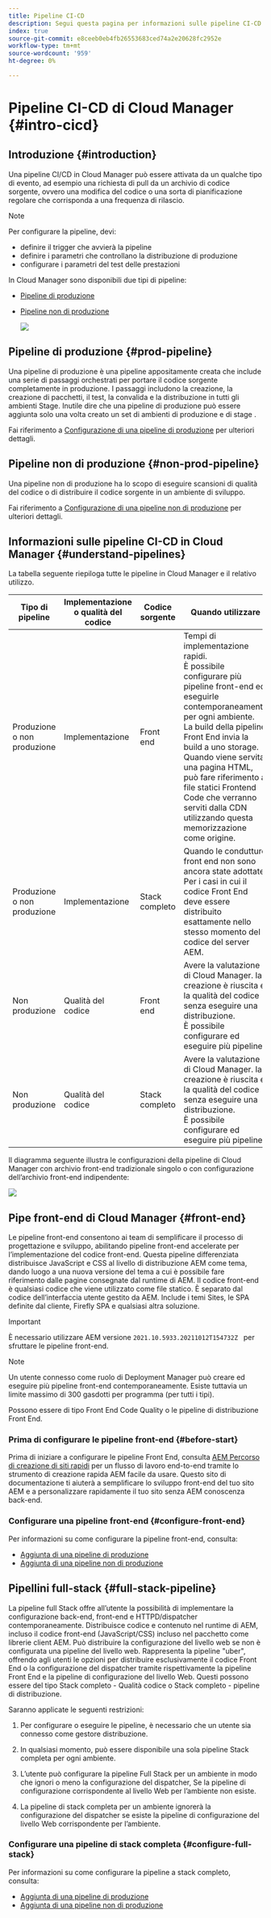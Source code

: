 ```yaml
---
title: Pipeline CI-CD
description: Segui questa pagina per informazioni sulle pipeline CI-CD di Cloud Manager
index: true
source-git-commit: e8ceeb0eb4fb26553683ced74a2e20628fc2952e
workflow-type: tm+mt
source-wordcount: '959'
ht-degree: 0%

---
```



# Pipeline CI-CD di Cloud Manager {#intro-cicd}

## Introduzione {#introduction}

Una pipeline CI/CD in Cloud Manager può essere attivata da un qualche tipo di evento, ad esempio una richiesta di pull da un archivio di codice sorgente, ovvero una modifica del codice o una sorta di pianificazione regolare che corrisponda a una frequenza di rilascio.

>[!NOTE]
>Per configurare la pipeline, devi:
>* definire il trigger che avvierà la pipeline
>* definire i parametri che controllano la distribuzione di produzione
>* configurare i parametri del test delle prestazioni


In Cloud Manager sono disponibili due tipi di pipeline:

* [Pipeline di produzione](#prod-pipeline)
* [Pipeline non di produzione](#non-prod-pipeline)

   ![](/help/implementing/cloud-manager/assets/configure-pipeline/ci-cd-config1.png)


## Pipeline di produzione {#prod-pipeline}

Una pipeline di produzione è una pipeline appositamente creata che include una serie di passaggi orchestrati per portare il codice sorgente completamente in produzione. I passaggi includono la creazione, la creazione di pacchetti, il test, la convalida e la distribuzione in tutti gli ambienti Stage. Inutile dire che una pipeline di produzione può essere aggiunta solo una volta creato un set di ambienti di produzione e di stage .

Fai riferimento a [Configurazione di una pipeline di produzione](/help/implementing/cloud-manager/configuring-pipelines/configuring-production-pipelines.md) per ulteriori dettagli.


## Pipeline non di produzione {#non-prod-pipeline}

Una pipeline non di produzione ha lo scopo di eseguire scansioni di qualità del codice o di distribuire il codice sorgente in un ambiente di sviluppo.

Fai riferimento a [Configurazione di una pipeline non di produzione](/help/implementing/cloud-manager/configuring-pipelines/configuring-non-production-pipelines.md) per ulteriori dettagli.

## Informazioni sulle pipeline CI-CD in Cloud Manager {#understand-pipelines}

La tabella seguente riepiloga tutte le pipeline in Cloud Manager e il relativo utilizzo.

| Tipo di pipeline | Implementazione o qualità del codice | Codice sorgente | Quando utilizzare | Quando o perché dovrei usare? |
|--- |--- |--- |---|---|
| Produzione o non produzione | Implementazione | Front end | Tempi di implementazione rapidi.<br>È possibile configurare più pipeline front-end ed eseguirle contemporaneamente per ogni ambiente.<br>La build della pipeline Front End invia la build a uno storage. Quando viene servita una pagina HTML, può fare riferimento a file statici Frontend Code che verranno serviti dalla CDN utilizzando questa memorizzazione come origine. | Per distribuire esclusivamente codice front-end contenente una o più applicazioni dell’interfaccia utente lato client. Il codice front-end è qualsiasi codice che viene utilizzato come file statico. È separato dal codice dell’interfaccia utente gestito da AEM. Include i temi Sites, le SPA definite dal cliente, Firefly SPA e qualsiasi altra soluzione.<br>Deve essere AEM versione 2021.10.5933.20211012T154732Z<br>È necessario che Sites sia abilitato. |
| Produzione o non produzione | Implementazione | Stack completo | Quando le condutture front end non sono ancora state adottate.<br>Per i casi in cui il codice Front End deve essere distribuito esattamente nello stesso momento del codice del server AEM. | Per distribuire AEM codice server (contenuto immutabile, codice Java, configurazioni OSGi, configurazione HTTPD/dispatcher, reindirizzamento, contenuto mutabile, font), contenente una o più applicazioni server AEM tutte allo stesso tempo. |
| Non produzione | Qualità del codice | Front end | Avere la valutazione di Cloud Manager. la creazione è riuscita e la qualità del codice senza eseguire una distribuzione.<br>È possibile configurare ed eseguire più pipeline. | Esegui analisi della qualità del codice sul codice front-end. |
| Non produzione | Qualità del codice | Stack completo | Avere la valutazione di Cloud Manager. la creazione è riuscita e la qualità del codice senza eseguire una distribuzione.<br>È possibile configurare ed eseguire più pipeline. | Esegui la scansione della qualità del codice sull&#39;intero codice dello stack. |


Il diagramma seguente illustra le configurazioni della pipeline di Cloud Manager con archivio front-end tradizionale singolo o con configurazione dell’archivio front-end indipendente:

![](/help/implementing/cloud-manager/assets/configure-pipeline/cm-setup.png)

## Pipe front-end di Cloud Manager {#front-end}

Le pipeline front-end consentono ai team di semplificare il processo di progettazione e sviluppo, abilitando pipeline front-end accelerate per l’implementazione del codice front-end. Questa pipeline differenziata distribuisce JavaScript e CSS al livello di distribuzione AEM come tema, dando luogo a una nuova versione del tema a cui è possibile fare riferimento dalle pagine consegnate dal runtime di AEM. Il codice front-end è qualsiasi codice che viene utilizzato come file statico. È separato dal codice dell’interfaccia utente gestito da AEM. Include i temi Sites, le SPA definite dal cliente, Firefly SPA e qualsiasi altra soluzione.

>[!IMPORTANT]
>È necessario utilizzare AEM versione `2021.10.5933.20211012T154732Z ` per sfruttare le pipeline front-end.

>[!NOTE]
>Un utente connesso come ruolo di Deployment Manager può creare ed eseguire più pipeline front-end contemporaneamente. Esiste tuttavia un limite massimo di 300 gasdotti per programma (per tutti i tipi).

Possono essere di tipo Front End Code Quality o le pipeline di distribuzione Front End.

### Prima di configurare le pipeline front-end {#before-start}

Prima di iniziare a configurare le pipeline Front End, consulta [AEM Percorso di creazione di siti rapidi](https://experienceleague.adobe.com/docs/experience-manager-cloud-service/sites-journey/quick-site/overview.html) per un flusso di lavoro end-to-end tramite lo strumento di creazione rapida AEM facile da usare. Questo sito di documentazione ti aiuterà a semplificare lo sviluppo front-end del tuo sito AEM e a personalizzare rapidamente il tuo sito senza AEM conoscenza back-end.

### Configurare una pipeline front-end {#configure-front-end}

Per informazioni su come configurare la pipeline front-end, consulta:

* [Aggiunta di una pipeline di produzione](/help/implementing/cloud-manager/configuring-pipelines/configuring-production-pipelines.md#adding-production-pipeline)
* [Aggiunta di una pipeline non di produzione](/help/implementing/cloud-manager/configuring-pipelines/configuring-non-production-pipelines.md#adding-non-production-pipeline)

## Pipellini full-stack {#full-stack-pipeline}

La pipeline full Stack offre all’utente la possibilità di implementare la configurazione back-end, front-end e HTTPD/dispatcher contemporaneamente.  Distribuisce codice e contenuto nel runtime di AEM, incluso il codice front-end (JavaScript/CSS) incluso nel pacchetto come librerie client AEM. Può distribuire la configurazione del livello web se non è configurata una pipeline del livello web. Rappresenta la pipeline &quot;uber&quot;, offrendo agli utenti le opzioni per distribuire esclusivamente il codice Front End o la configurazione del dispatcher tramite rispettivamente la pipeline Front End e la pipeline di configurazione del livello Web.
Questi possono essere del tipo Stack completo - Qualità codice o Stack completo - pipeline di distribuzione.

Saranno applicate le seguenti restrizioni:

1. Per configurare o eseguire le pipeline, è necessario che un utente sia connesso come gestore distribuzione.

1. In qualsiasi momento, può essere disponibile una sola pipeline Stack completa per ogni ambiente.

1. L’utente può configurare la pipeline Full Stack per un ambiente in modo che ignori o meno la configurazione del dispatcher, Se la pipeline di configurazione corrispondente al livello Web per l’ambiente non esiste.

1. La pipeline di stack completa per un ambiente ignorerà la configurazione del dispatcher se esiste la pipeline di configurazione del livello Web corrispondente per l’ambiente.


### Configurare una pipeline di stack completa {#configure-full-stack}

Per informazioni su come configurare la pipeline a stack completo, consulta:

* [Aggiunta di una pipeline di produzione](/help/implementing/cloud-manager/configuring-pipelines/configuring-production-pipelines.md#adding-production-pipeline)
* [Aggiunta di una pipeline non di produzione](/help/implementing/cloud-manager/configuring-pipelines/configuring-non-production-pipelines.md#adding-non-production-pipeline)